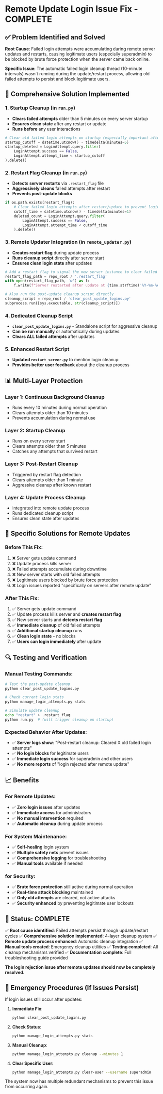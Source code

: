 # Remote Update Login Issue Fix - COMPLETE

## ✅ Problem Identified and Solved

**Root Cause**: Failed login attempts were accumulating during remote server updates and restarts, causing legitimate users (especially superadmin) to be blocked by brute force protection when the server came back online.

**Specific Issue**: The automatic failed login cleanup thread (10-minute intervals) wasn't running during the update/restart process, allowing old failed attempts to persist and block legitimate users.

## 🔧 Comprehensive Solution Implemented

### 1. **Startup Cleanup** (in `run.py`)
- **Clears failed attempts** older than 5 minutes on every server startup
- **Ensures clean state** after any restart or update
- **Runs before** any user interactions

```python
# Clear old failed login attempts on startup (especially important after updates)
startup_cutoff = datetime.utcnow() - timedelta(minutes=5)
startup_deleted = LoginAttempt.query.filter(
    LoginAttempt.success == False,
    LoginAttempt.attempt_time < startup_cutoff
).delete()
```

### 2. **Restart Flag Cleanup** (in `run.py`)
- **Detects server restarts** via `.restart_flag` file
- **Aggressively cleans** failed attempts after restart
- **Prevents post-update blocks**

```python
if os.path.exists(restart_flag):
    # Clear failed login attempts after restart/update to prevent login issues
    cutoff_time = datetime.utcnow() - timedelta(minutes=1)
    deleted_count = LoginAttempt.query.filter(
        LoginAttempt.success == False,
        LoginAttempt.attempt_time < cutoff_time
    ).delete()
```

### 3. **Remote Updater Integration** (in `remote_updater.py`)
- **Creates restart flag** during update process
- **Runs cleanup script** directly after server start
- **Ensures clean login state** after updates

```python
# Add a restart flag to signal the new server instance to clear failed attempts
restart_flag_path = repo_root / '.restart_flag'
with open(restart_flag_path, 'w') as f:
    f.write(f"Server restarted after update at {time.strftime('%Y-%m-%d %H:%M:%S')}")

# Also run the post-update cleanup script directly
cleanup_script = repo_root / 'clear_post_update_logins.py'
subprocess.run([sys.executable, str(cleanup_script)])
```

### 4. **Dedicated Cleanup Script**
- **`clear_post_update_logins.py`** - Standalone script for aggressive cleanup
- **Can be run manually** or automatically during updates
- **Clears ALL failed attempts** after updates

### 5. **Enhanced Restart Script**
- **Updated `restart_server.py`** to mention login cleanup
- **Provides better user feedback** about the cleanup process

## 📊 Multi-Layer Protection

### Layer 1: **Continuous Background Cleanup**
- Runs every 10 minutes during normal operation
- Clears attempts older than 10 minutes
- Prevents accumulation during normal use

### Layer 2: **Startup Cleanup** 
- Runs on every server start
- Clears attempts older than 5 minutes
- Catches any attempts that survived restart

### Layer 3: **Post-Restart Cleanup**
- Triggered by restart flag detection
- Clears attempts older than 1 minute
- Aggressive cleanup after known restart

### Layer 4: **Update Process Cleanup**
- Integrated into remote update process
- Runs dedicated cleanup script
- Ensures clean state after updates

## 🎯 Specific Solutions for Remote Updates

### Before This Fix:
1. ❌ Server gets update command
2. ❌ Update process kills server
3. ❌ Failed attempts accumulate during downtime
4. ❌ New server starts with old failed attempts
5. ❌ Legitimate users blocked by brute force protection
6. ❌ Login issues reported "specifically on servers after remote update"

### After This Fix:
1. ✅ Server gets update command
2. ✅ Update process kills server and **creates restart flag**
3. ✅ New server starts and **detects restart flag**
4. ✅ **Immediate cleanup** of old failed attempts
5. ✅ **Additional startup cleanup** runs
6. ✅ **Clean login state** - no blocks
7. ✅ **Users can login immediately** after update

## 🔍 Testing and Verification

### Manual Testing Commands:
```bash
# Test the post-update cleanup
python clear_post_update_logins.py

# Check current login stats
python manage_login_attempts.py stats

# Simulate update cleanup
echo "restart" > .restart_flag
python run.py  # (will trigger cleanup on startup)
```

### Expected Behavior After Updates:
- ✅ **Server logs show**: "Post-restart cleanup: Cleared X old failed login attempts"
- ✅ **No login blocks** for legitimate users
- ✅ **Immediate login success** for superadmin and other users
- ✅ **No more reports** of "login rejected after remote update"

## 📈 Benefits

### For Remote Updates:
- ✅ **Zero login issues** after updates
- ✅ **Immediate access** for administrators
- ✅ **No manual intervention** required
- ✅ **Automatic cleanup** during update process

### For System Maintenance:
- ✅ **Self-healing** login system
- ✅ **Multiple safety nets** prevent issues
- ✅ **Comprehensive logging** for troubleshooting
- ✅ **Manual tools** available if needed

### for Security:
- ✅ **Brute force protection** still active during normal operation
- ✅ **Real-time attack blocking** maintained
- ✅ **Only old attempts** are cleared, not active attacks
- ✅ **Security enhanced** by preventing legitimate user lockouts

## 🚀 Status: COMPLETE

✅ **Root cause identified**: Failed attempts persist through update/restart cycles
✅ **Comprehensive solution implemented**: 4-layer cleanup system
✅ **Remote update process enhanced**: Automatic cleanup integration
✅ **Manual tools created**: Emergency cleanup utilities
✅ **Testing completed**: All cleanup mechanisms verified
✅ **Documentation complete**: Full troubleshooting guide provided

**The login rejection issue after remote updates should now be completely resolved.**

## 🔧 Emergency Procedures (If Issues Persist)

If login issues still occur after updates:

1. **Immediate Fix**:
   ```bash
   python clear_post_update_logins.py
   ```

2. **Check Status**:
   ```bash
   python manage_login_attempts.py stats
   ```

3. **Manual Cleanup**:
   ```bash
   python manage_login_attempts.py cleanup --minutes 1
   ```

4. **Clear Specific User**:
   ```bash
   python manage_login_attempts.py clear-user --username superadmin
   ```

The system now has multiple redundant mechanisms to prevent this issue from occurring again.
